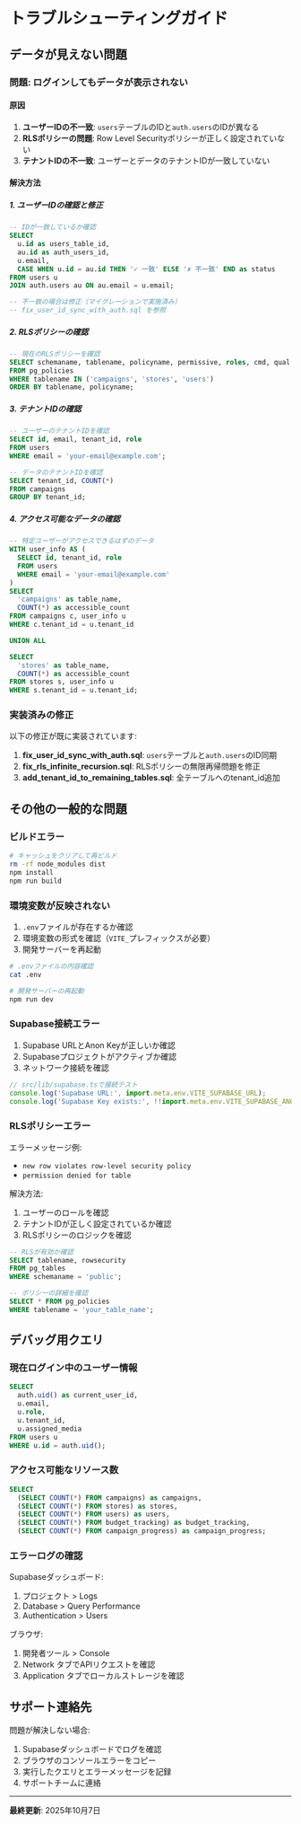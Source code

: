 # トラブルシューティングガイド

## データが見えない問題

### 問題: ログインしてもデータが表示されない

#### 原因
1. **ユーザーIDの不一致**: `users`テーブルのIDと`auth.users`のIDが異なる
2. **RLSポリシーの問題**: Row Level Securityポリシーが正しく設定されていない
3. **テナントIDの不一致**: ユーザーとデータのテナントIDが一致していない

#### 解決方法

##### 1. ユーザーIDの確認と修正

```sql
-- IDが一致しているか確認
SELECT
  u.id as users_table_id,
  au.id as auth_users_id,
  u.email,
  CASE WHEN u.id = au.id THEN '✓ 一致' ELSE '✗ 不一致' END as status
FROM users u
JOIN auth.users au ON au.email = u.email;

-- 不一致の場合は修正（マイグレーションで実施済み）
-- fix_user_id_sync_with_auth.sql を参照
```

##### 2. RLSポリシーの確認

```sql
-- 現在のRLSポリシーを確認
SELECT schemaname, tablename, policyname, permissive, roles, cmd, qual
FROM pg_policies
WHERE tablename IN ('campaigns', 'stores', 'users')
ORDER BY tablename, policyname;
```

##### 3. テナントIDの確認

```sql
-- ユーザーのテナントIDを確認
SELECT id, email, tenant_id, role
FROM users
WHERE email = 'your-email@example.com';

-- データのテナントIDを確認
SELECT tenant_id, COUNT(*)
FROM campaigns
GROUP BY tenant_id;
```

##### 4. アクセス可能なデータの確認

```sql
-- 特定ユーザーがアクセスできるはずのデータ
WITH user_info AS (
  SELECT id, tenant_id, role
  FROM users
  WHERE email = 'your-email@example.com'
)
SELECT
  'campaigns' as table_name,
  COUNT(*) as accessible_count
FROM campaigns c, user_info u
WHERE c.tenant_id = u.tenant_id

UNION ALL

SELECT
  'stores' as table_name,
  COUNT(*) as accessible_count
FROM stores s, user_info u
WHERE s.tenant_id = u.tenant_id;
```

### 実装済みの修正

以下の修正が既に実装されています:

1. **fix_user_id_sync_with_auth.sql**: `users`テーブルと`auth.users`のID同期
2. **fix_rls_infinite_recursion.sql**: RLSポリシーの無限再帰問題を修正
3. **add_tenant_id_to_remaining_tables.sql**: 全テーブルへのtenant_id追加

## その他の一般的な問題

### ビルドエラー

```bash
# キャッシュをクリアして再ビルド
rm -rf node_modules dist
npm install
npm run build
```

### 環境変数が反映されない

1. `.env`ファイルが存在するか確認
2. 環境変数の形式を確認（`VITE_`プレフィックスが必要）
3. 開発サーバーを再起動

```bash
# .envファイルの内容確認
cat .env

# 開発サーバーの再起動
npm run dev
```

### Supabase接続エラー

1. Supabase URLとAnon Keyが正しいか確認
2. Supabaseプロジェクトがアクティブか確認
3. ネットワーク接続を確認

```javascript
// src/lib/supabase.tsで接続テスト
console.log('Supabase URL:', import.meta.env.VITE_SUPABASE_URL);
console.log('Supabase Key exists:', !!import.meta.env.VITE_SUPABASE_ANON_KEY);
```

### RLSポリシーエラー

エラーメッセージ例:
- `new row violates row-level security policy`
- `permission denied for table`

解決方法:
1. ユーザーのロールを確認
2. テナントIDが正しく設定されているか確認
3. RLSポリシーのロジックを確認

```sql
-- RLSが有効か確認
SELECT tablename, rowsecurity
FROM pg_tables
WHERE schemaname = 'public';

-- ポリシーの詳細を確認
SELECT * FROM pg_policies
WHERE tablename = 'your_table_name';
```

## デバッグ用クエリ

### 現在ログイン中のユーザー情報

```sql
SELECT
  auth.uid() as current_user_id,
  u.email,
  u.role,
  u.tenant_id,
  u.assigned_media
FROM users u
WHERE u.id = auth.uid();
```

### アクセス可能なリソース数

```sql
SELECT
  (SELECT COUNT(*) FROM campaigns) as campaigns,
  (SELECT COUNT(*) FROM stores) as stores,
  (SELECT COUNT(*) FROM users) as users,
  (SELECT COUNT(*) FROM budget_tracking) as budget_tracking,
  (SELECT COUNT(*) FROM campaign_progress) as campaign_progress;
```

### エラーログの確認

Supabaseダッシュボード:
1. プロジェクト > Logs
2. Database > Query Performance
3. Authentication > Users

ブラウザ:
1. 開発者ツール > Console
2. Network タブでAPIリクエストを確認
3. Application タブでローカルストレージを確認

## サポート連絡先

問題が解決しない場合:
1. Supabaseダッシュボードでログを確認
2. ブラウザのコンソールエラーをコピー
3. 実行したクエリとエラーメッセージを記録
4. サポートチームに連絡

---

**最終更新**: 2025年10月7日
